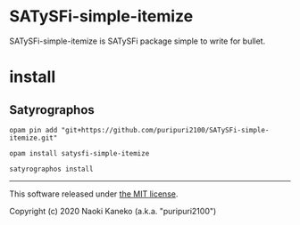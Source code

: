 # SATySFi-simple-itemize

SATySFi-simple-itemize is SATySFi package simple to write for bullet.

# install

## Satyrographos

```
opam pin add "git+https://github.com/puripuri2100/SATySFi-simple-itemize.git"

opam install satysfi-simple-itemize

satyrographos install
```

---

This software released under [the MIT license](https://github.com/puripuri2100/SATySFi-simple-itemize/blob/master/LICENSE).

Copyright (c) 2020 Naoki Kaneko (a.k.a. "puripuri2100")